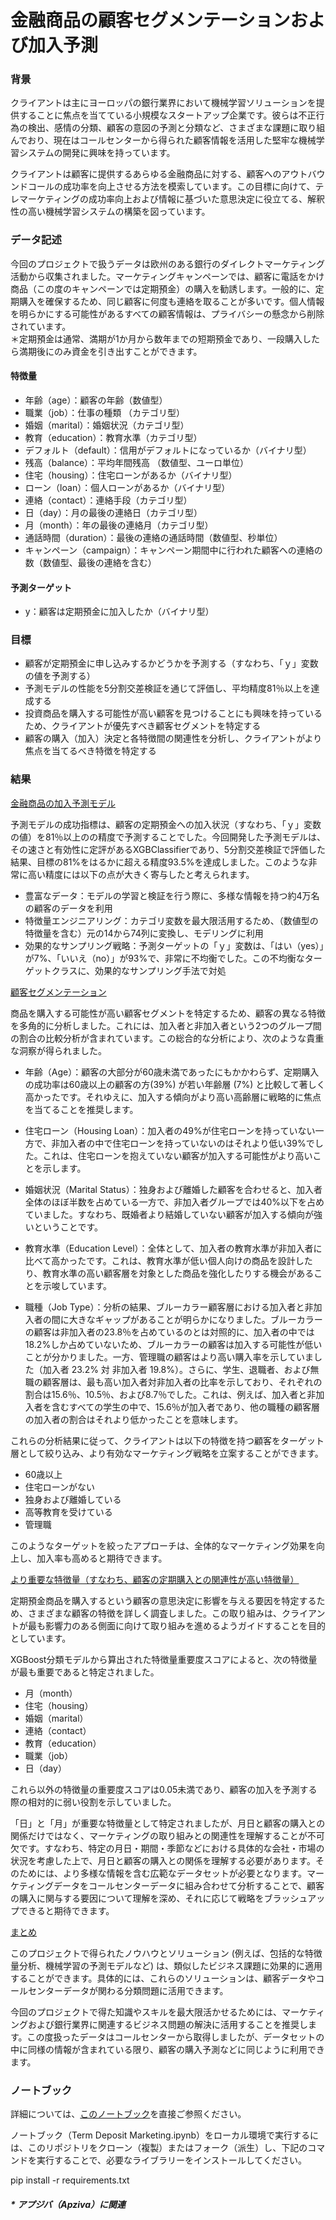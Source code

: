 # 金融商品の顧客セグメンテーションおよび加入予測

### <b>背景</b>

クライアントは主にヨーロッパの銀行業界において機械学習ソリューションを提供することに焦点を当てている小規模なスタートアップ企業です。彼らは不正行為の検出、感情の分類、顧客の意図の予測と分類など、さまざまな課題に取り組んでおり、現在はコールセンターから得られた顧客情報を活用した堅牢な機械学習システムの開発に興味を持っています。

クライアントは顧客に提供するあらゆる金融商品に対する、顧客へのアウトバウンドコールの成功率を向上させる方法を模索しています。この目標に向けて、テレマーケティングの成功率向上および情報に基づいた意思決定に役立てる、解釈性の高い機械学習システムの構築を図っています。

### <b>データ記述</b>

今回のプロジェクトで扱うデータは欧州のある銀行のダイレクトマーケティング活動から収集されました。マーケティングキャンペーンでは、顧客に電話をかけ商品（この度のキャンペーンでは定期預金）の購入を勧誘します。一般的に、定期購入を確保するため、同じ顧客に何度も連絡を取ることが多いです。個人情報を明らかにする可能性があるすべての顧客情報は、プライバシーの懸念から削除されています。<br>
＊定期預金は通常、満期が1か月から数年までの短期預金であり、一段購入したら満期後にのみ資金を引き出すことができます。

#### 特徴量
- 年齢（age）：顧客の年齢（数値型）
- 職業（job）：仕事の種類 （カテゴリ型）
- 婚姻（marital）：婚姻状況（カテゴリ型）
- 教育（education）：教育水準（カテゴリ型）
- デフォルト（default）：信用がデフォルトになっているか（バイナリ型）
- 残高（balance）：平均年間残高 （数値型、ユーロ単位）
- 住宅（housing）：住宅ローンがあるか（バイナリ型）
- ローン（loan）：個人ローンがあるか（バイナリ型）
- 連絡（contact）：連絡手段（カテゴリ型）
- 日（day）：月の最後の連絡日（カテゴリ型）
- 月（month）：年の最後の連絡月（カテゴリ型）
- 通話時間（duration）：最後の連絡の通話時間（数値型、秒単位）
- キャンペーン（campaign）：キャンペーン期間中に行われた顧客への連絡の数（数値型、最後の連絡を含む）

#### 予測ターゲット
- y：顧客は定期預金に加入したか（バイナリ型）

### <b>目標</b>
- 顧客が定期預金に申し込みするかどうかを予測する（すなわち、「ｙ」変数の値を予測する）
- 予測モデルの性能を5分割交差検証を通じて評価し、平均精度81％以上を達成する
- 投資商品を購入する可能性が高い顧客を見つけることにも興味を持っているため、クライアントが優先すべき顧客セグメントを特定する
- 顧客の購入（加入）決定と各特徴間の関連性を分析し、クライアントがより焦点を当てるべき特徴を特定する

### <b>結果</b>

<u>金融商品の加入予測モデル</u>

予測モデルの成功指標は、顧客の定期預金への加入状況（すなわち、「ｙ」変数の値）を81％以上のの精度で予測することでした。今回開発した予測モデルは、その速さと有効性に定評があるXGBClassifierであり、5分割交差検証で評価した結果、目標の81%をはるかに超える精度93.5%を達成しました。このような非常に高い精度には以下の点が大きく寄与したと考えられます。

- 豊富なデータ：モデルの学習と検証を行う際に、多様な情報を持つ約4万名の顧客のデータを利用
- 特徴量エンジニアリング：カテゴリ変数を最大限活用するため、（数値型の特徴量を含む）元の14から74列に変換し、モデリングに利用
- 効果的なサンプリング戦略：予測ターゲットの「ｙ」変数は、「はい（yes）」が7%、「いいえ（no）」が93%で、非常に不均衡でした。この不均衡なターゲットクラスに、効果的なサンプリング手法で対処

<u>顧客セグメンテーション</u>

商品を購入する可能性が高い顧客セグメントを特定するため、顧客の異なる特徴を多角的に分析しました。これには、加入者と非加入者という2つのグループ間の割合の比較分析が含まれています。この総合的な分析により、次のような貴重な洞察が得られました。

- 年齢（Age）：顧客の大部分が60歳未満であったにもかかわらず、定期購入の成功率は60歳以上の顧客の方(39%) が若い年齢層 (7%) と比較して著しく高かったです。それゆえに、加入する傾向がより高い高齢層に戦略的に焦点を当てることを推奨します。

- 住宅ローン（Housing Loan）：加入者の49%が住宅ローンを持っていない一方で、非加入者の中で住宅ローンを持っていないのはそれより低い39%でした。これは、住宅ローンを抱えていない顧客が加入する可能性がより高いことを示します。

- 婚姻状況（Marital Status）：独身および離婚した顧客を合わせると、加入者全体のほぼ半数を占めている一方で、非加入者グループでは40%以下を占めていました。すなわち、既婚者より結婚していない顧客が加入する傾向が強いということです。

- 教育水準（Education Level）：全体として、加入者の教育水準が非加入者に比べて高かったです。これは、教育水準が低い個人向けの商品を設計したり、教育水準の高い顧客層を対象とした商品を強化したりする機会があることを示唆しています。

- 職種（Job Type）：分析の結果、ブルーカラー顧客層における加入者と非加入者の間に大きなギャップがあることが明らかになりました。ブルーカラーの顧客は非加入者の23.8％を占めているのとは対照的に、加入者の中では18.2%しか占めていないため、ブルーカラーの顧客は加入する可能性が低いことが分かりました。一方、管理職の顧客はより高い購入率を示していました（加入者 23.2% 対 非加入者 19.8%）。さらに、学生、退職者、および無職の顧客層は、最も高い加入者対非加入者の比率を示しており、それぞれの割合は15.6％、10.5％、および8.7％でした。これは、例えば、加入者と非加入者を含むすべての学生の中で、15.6％が加入者であり、他の職種の顧客層の加入者の割合はそれより低かったことを意味します。

これらの分析結果に従って、クライアントは以下の特徴を持つ顧客をターゲット層として絞り込み、より有効なマーケティング戦略を立案することができます。
- 60歳以上
- 住宅ローンがない
- 独身および離婚している
- 高等教育を受けている
- 管理職

このようなターゲットを絞ったアプローチは、全体的なマーケティング効果を向上し、加入率も高めると期待できます。

<u>より重要な特徴量（すなわち、顧客の定期購入との関連性が高い特徴量）</u>

定期預金商品を購入するという顧客の意思決定に影響を与える要因を特定するため、さまざまな顧客の特徴を詳しく調査しました。この取り組みは、クライアントが最も影響力のある側面に向けて取り組みを進めるようガイドすることを目的としています。

XGBoost分類モデルから算出された特徴量重要度スコアによると、次の特徴量が最も重要であると特定されました。

- 月（month）
- 住宅（housing）
- 婚姻（marital）
- 連絡（contact）
- 教育（education）
- 職業（job）
- 日（day）

これら以外の特徴量の重要度スコアは0.05未満であり、顧客の加入を予測する際の相対的に弱い役割を示していました。

「日」と「月」が重要な特徴量として特定されましたが、月日と顧客の購入との関係だけではなく、マーケティングの取り組みとの関連性を理解することが不可欠です。すなわち、特定の月日・期間・季節などにおける具体的な会社・市場の状況を考慮した上で、月日と顧客の購入との関係を理解する必要があります。そのためには、より多様な情報を含む広範なデータセットが必要となります。マーケティングデータをコールセンターデータに組み合わせて分析することで、顧客の購入に関与する要因について理解を深め、それに応じて戦略をブラッシュアップできると期待できます。

<u>まとめ</u>

このプロジェクトで得られたノウハウとソリューション (例えば、包括的な特徴量分析、機械学習の予測モデルなど) は、類似したビジネス課題に効果的に適用することができます。具体的には、これらのソリューションは、顧客データやコールセンターデータが関わる分類問題に活用できます。

今回のプロジェクトで得た知識やスキルを最大限活かせるためには、マーケティングおよび銀行業界に関連するビジネス問題の解決に活用することを推奨します。この度扱ったデータはコールセンターから取得しましたが、データセットの中に同様の情報が含まれている限り、顧客の購入予測などに同じように利用できます。

### <b>ノートブック</b>

詳細については、<a href='https://github.com/henryhyunwookim/JAPANESE-TermDepositMarketing/blob/main/Term%20Deposit%20Marketing.ipynb'>このノートブック</a>を直接ご参照ください。

ノートブック（Term Deposit Marketing.ipynb）をローカル環境で実行するには、このリポジトリをクローン（複製）またはフォーク（派生）し、下記のコマンドを実行することで、必要なライブラリーをインストールしてください。

pip install -r requirements.txt

##### <i>* アプジバ（Apziva）に関連</i>